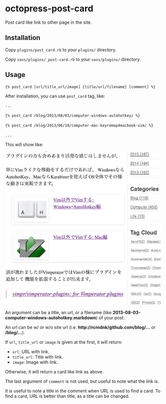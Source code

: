 # octopress-post-card
Post card like link to other page in the site.

## Installation

Copy `plugins/post_card.rb` to your `plugins/` directory.

Copy `sass/plugins/_post-card.rb` to your `sass/plugins/` directory.

## Usage

    {% post_card [url/title_url/image] {title/url/filename} [comment] %}

After installation, you can use `post_card` tag, like:


    ...
    
    {% post_card /blog/2013/08/03/computer-windows-autohotkey/ %}
    
    {% post_card /blog/2013/06/10/computer-mac-keyremap4macbook-vim/ %}
    
    ...

This will show like:

![post_card](https://raw.githubusercontent.com/rcmdnk/octopress-post-card/master/post_card.jpg)

An argument can be a title, an url, or a filename (like **2013-08-03-computer-windows-autohotkey.markdown**)
of your post.

An url can be w/ or w/o site url (i.e. **http://rcmdnk/github.com/blog/...** or **/blog/...**).

If `url`, `title_url` or `image` is given at the first,
it will return:

* `url`: URL with link.
* `title_url`: Title with link.
* `image`: Image with link.

Otherwise, it will return a card like link as above.

The last argument of `comment` is not used, but useful
to note what the link is.

It is useful to note a title in the comment when URL is used to find a card.
To find a card, URL is better than title, as a title can be changed.
